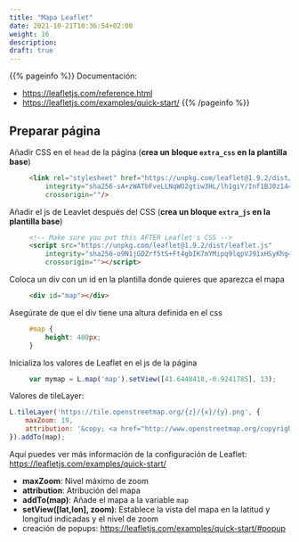 ```yaml
---
title: "Mapa Leaflet"
date: 2021-10-21T10:36:54+02:00
weight: 16
description: 
draft: true
---
```


{{% pageinfo %}}
Documentación: 
* https://leafletjs.com/reference.html
* https://leafletjs.com/examples/quick-start/
{{% /pageinfo %}}

## Preparar página
Añadir CSS en el `head` de la página (**crea un bloque `extra_css` en la plantilla base**)
```html
     <link rel="stylesheet" href="https://unpkg.com/leaflet@1.9.2/dist/leaflet.css"
         integrity="sha256-sA+zWATbFveLLNqWO2gtiw3HL/lh1giY/Inf1BJ0z14="
         crossorigin=""/>
```
Añadir el js de Leavlet después del CSS (**crea un bloque `extra_js` en la plantilla base**)
```html
     <!-- Make sure you put this AFTER Leaflet's CSS -->
     <script src="https://unpkg.com/leaflet@1.9.2/dist/leaflet.js"
         integrity="sha256-o9N1jGDZrf5tS+Ft4gbIK7mYMipq9lqpVJ91xHSyKhg="
         crossorigin=""></script>
```

Coloca un div con un id en la plantilla donde quieres que aparezca el mapa
```html
     <div id="map"></div>
```

Asegúrate de que el div tiene una altura definida en el css
```css
     #map {
         height: 400px;
     }
```
Inicializa los valores de Leaflet en el js de la página

```js
     var mymap = L.map('map').setView([41.6448418,-0.9241785], 13);
```

Valores de tileLayer:

```js
L.tileLayer('https://tile.openstreetmap.org/{z}/{x}/{y}.png', {
    maxZoom: 19,
    attribution: '&copy; <a href="http://www.openstreetmap.org/copyright">OpenStreetMap</a>'
}).addTo(map);
``` 

Aquí puedes ver más información de la configuración de Leaflet: https://leafletjs.com/examples/quick-start/
* **maxZoom**: Nivel máximo de zoom
* **attribution**: Atribución del mapa
* **addTo(map)**: Añade el mapa a la variable `map`
* **setView([lat,lon], zoom)**: Establece la vista del mapa en la latitud y longitud indicadas y el nivel de zoom
* creación de popups: https://leafletjs.com/examples/quick-start/#popup

